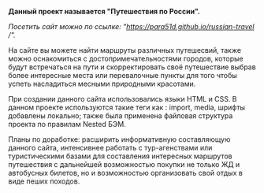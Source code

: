 **Данный проект называется "Путешествия по России".**

*Посетить сайт можно по ссылке: "https://para51d.github.io/russian-travel /".*

На сайте вы можете найти маршруты различных путешесвий, также можно оснакомиться с достопримечательностями городов, которые будут встречаться на пути и скорректировать своё путешествие выбрав более интересные места или перевалочные пункты для того чтобы успеть насладиться месными природными красотами. 

При создании данного сайта использовались языки HTML и CSS. В данном проекте используются такие теги как : import, media, шрифты добавлены локально; 
также была применена файловая структура проекта по правилам Nested БЭМ.

Планы по доработке: расширить информативную составляющую данного сайта, интенсивнее работать с тур-агенствами или туристическими базами для составления интересных маршрутов путешествия с дальнейшей возможностью покупки не только ЖД и автобусных билетов, но и возможностью организовать свой отдых в виде пеших походов.